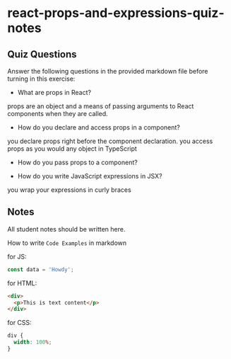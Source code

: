 # react-props-and-expressions-quiz-notes

## Quiz Questions

Answer the following questions in the provided markdown file before turning in this exercise:

- What are props in React?

props are an object and a means of passing arguments to React components when they are called.

- How do you declare and access props in a component?

you declare props right before the component declaration. you access props as you would any object in TypeScript

- How do you pass props to a component?

- How do you write JavaScript expressions in JSX?

you wrap your expressions in curly braces

## Notes

All student notes should be written here.

How to write `Code Examples` in markdown

for JS:

```javascript
const data = 'Howdy';
```

for HTML:

```html
<div>
  <p>This is text content</p>
</div>
```

for CSS:

```css
div {
  width: 100%;
}
```
